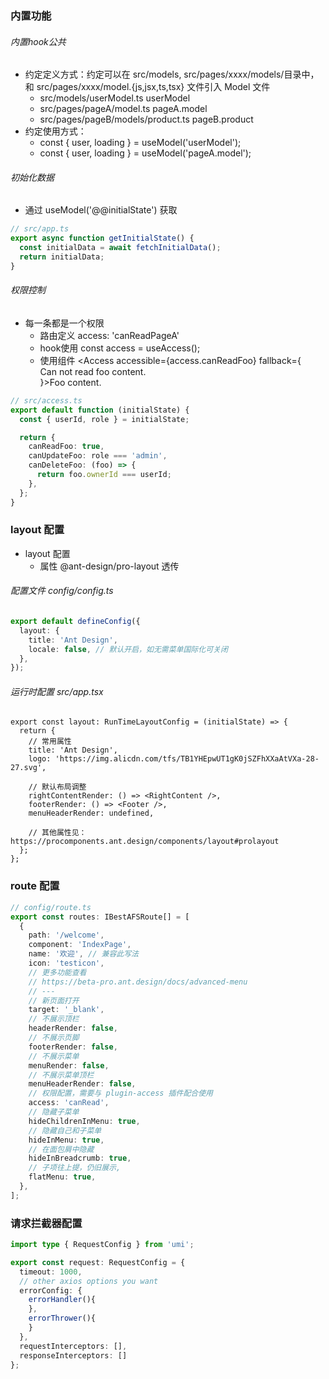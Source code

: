 ### 内置功能

###### 内置hook公共
- 约定定义方式：约定可以在 src/models, src/pages/xxxx/models/目录中，和 src/pages/xxxx/model.{js,jsx,ts,tsx} 文件引入 Model 文件
  - src/models/userModel.ts userModel
  - src/pages/pageA/model.ts pageA.model
  - src/pages/pageB/models/product.ts pageB.product
- 约定使用方式：
  - const { user, loading } = useModel('userModel');
  - const { user, loading } = useModel('pageA.model');
###### 初始化数据

- 通过 useModel('@@initialState') 获取
```ts
// src/app.ts
export async function getInitialState() {
  const initialData = await fetchInitialData();
  return initialData;
}
```

###### 权限控制
- 每一条都是一个权限
  - 路由定义  access: 'canReadPageA'
  - hook使用 const access = useAccess(); 
  - 使用组件 <Access accessible={access.canReadFoo} fallback={<div>Can not read foo content.</div>}>Foo content.</Access>
```ts
// src/access.ts
export default function (initialState) {
  const { userId, role } = initialState;

  return {
    canReadFoo: true,
    canUpdateFoo: role === 'admin',
    canDeleteFoo: (foo) => {
      return foo.ownerId === userId;
    },
  };
}
```

### layout 配置 
- layout 配置
  - 属性 @ant-design/pro-layout 透传

###### 配置文件 config/config.ts
```ts
export default defineConfig({
  layout: {
    title: 'Ant Design',
    locale: false, // 默认开启，如无需菜单国际化可关闭
  },
});
```

###### 运行时配置 src/app.tsx

```tsx
export const layout: RunTimeLayoutConfig = (initialState) => {
  return {
    // 常用属性
    title: 'Ant Design',
    logo: 'https://img.alicdn.com/tfs/TB1YHEpwUT1gK0jSZFhXXaAtVXa-28-27.svg',

    // 默认布局调整
    rightContentRender: () => <RightContent />,
    footerRender: () => <Footer />,
    menuHeaderRender: undefined,

    // 其他属性见：https://procomponents.ant.design/components/layout#prolayout
  };
};
```

### route 配置
```ts
// config/route.ts
export const routes: IBestAFSRoute[] = [
  {
    path: '/welcome',
    component: 'IndexPage',
    name: '欢迎', // 兼容此写法
    icon: 'testicon',
    // 更多功能查看
    // https://beta-pro.ant.design/docs/advanced-menu
    // ---
    // 新页面打开
    target: '_blank',
    // 不展示顶栏
    headerRender: false,
    // 不展示页脚
    footerRender: false,
    // 不展示菜单
    menuRender: false,
    // 不展示菜单顶栏
    menuHeaderRender: false,
    // 权限配置，需要与 plugin-access 插件配合使用
    access: 'canRead',
    // 隐藏子菜单
    hideChildrenInMenu: true,
    // 隐藏自己和子菜单
    hideInMenu: true,
    // 在面包屑中隐藏
    hideInBreadcrumb: true,
    // 子项往上提，仍旧展示,
    flatMenu: true,
  },
];
```

### 请求拦截器配置
```ts
import type { RequestConfig } from 'umi';

export const request: RequestConfig = {
  timeout: 1000,
  // other axios options you want
  errorConfig: {
    errorHandler(){
    },
    errorThrower(){
    }
  },
  requestInterceptors: [],
  responseInterceptors: []
};
```
